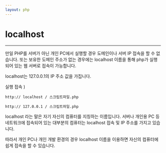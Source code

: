 ```yaml
---
layout: php
---
```


# localhost
---
만일 PHP를 서버가 아닌 개인 PC에서 실행할 경우 도메인이나 서버 IP 접속을 할 수 없습니다. 또는 보유한 도메인 주소가 없는 경우에는 localhost 이름을 통해 php가 실행되어 있는 웹 서버로 접속이 가능합니다.  

localhost는 127.0.0.1의 IP 주소 값을 가집니다.  

실행 접속 )
```
http:// localhost / 스크립트파일.php

http:// 127.0.0.1 / 스크립트파일.php
```

localhost 라는 말은 자기 자신의 컴퓨터를 지칭하는 이름입니다. 서버나 개인용 PC 등 네트워크에 접속되어 있는 대부분의 컴퓨터는 localhost 접속 및 IP 주소를 가지고 있습니다.  

따라서 개인 PC나 개인 개발 환경의 경우 localhost 이름을 이용하면 자신의 컴퓨터에 쉽게 접속을 할 수 있습니다.  

